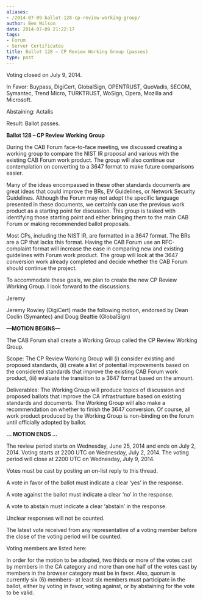 ```yaml
---
aliases:
- /2014-07-09-ballot-128-cp-review-working-group/
author: Ben Wilson
date: 2014-07-09 21:22:17
tags:
- Forum
- Server Certificates
title: Ballot 128 – CP Review Working Group (passes)
type: post
---
```


Voting closed on July 9, 2014.

In Favor: Buypass, DigiCert, GlobalSign, OPENTRUST, QuoVadis, SECOM, Symantec, Trend Micro, TURKTRUST, WoSign, Opera, Mozilla and Microsoft.

Abstaining: Actalis

Result: Ballot passes.

**Ballot 128 – CP Review Working Group**

During the CAB Forum face-to-face meeting, we discussed creating a working group to compare the NIST IR proposal and various with the existing CAB Forum work product. The group will also continue our contemplation on converting to a 3647 format to make future comparisons easier.

Many of the ideas encompassed in these other standards documents are great ideas that could improve the BRs, EV Guidelines, or Network Security Guidelines. Although the Forum may not adopt the specific language presented in these documents, we certainly can use the previous work product as a starting point for discussion. This group is tasked with identifying those starting point and either bringing them to the main CAB Forum or making recommended ballot proposals.

Most CPs, including the NIST IR, are formatted in a 3647 format. The BRs are a CP that lacks this format. Having the CAB Forum use an RFC-complaint format will increase the ease in comparing new and existing guidelines with Forum work product. The group will look at the 3647 conversion work already completed and decide whether the CAB Forum should continue the project.

To accommodate these goals, we plan to create the new CP Review Working Group. I look forward to the discussions.

Jeremy

Jeremy Rowley (DigiCert) made the following motion, endorsed by Dean Coclin (Symantec) and Doug Beattie (GlobalSign)

**—MOTION BEGINS—**

The CAB Forum shall create a Working Group called the CP Review Working Group.

Scope: The CP Review Working Group will (i) consider existing and proposed standards, (ii) create a list of potential improvements based on the considered standards that improve the existing CAB Forum work product, (iii) evaluate the transition to a 3647 format based on the amount.

Deliverables: The Working Group will produce topics of discussion and proposed ballots that improve the CA infrastructure based on existing standards and documents. The Working Group will also make a recommendation on whether to finish the 3647 conversion. Of course, all work product produced by the Working Group is non-binding on the forum until officially adopted by ballot.

**… MOTION ENDS …**

The review period starts on Wednesday, June 25, 2014 and ends on July 2, 2014. Voting starts at 2200 UTC on Wednesday, July 2, 2014. The voting period will close at 2200 UTC on Wednesday, July 9, 2014.

Votes must be cast by posting an on-list reply to this thread.

A vote in favor of the ballot must indicate a clear ‘yes’ in the response.

A vote against the ballot must indicate a clear ‘no’ in the response.

A vote to abstain must indicate a clear ‘abstain’ in the response.

Unclear responses will not be counted.

The latest vote received from any representative of a voting member before the close of the voting period will be counted.

Voting members are listed here:

In order for the motion to be adopted, two thirds or more of the votes cast by members in the CA category and more than one half of the votes cast by members in the browser category must be in favor. Also, quorum is currently six (6) members– at least six members must participate in the ballot, either by voting in favor, voting against, or by abstaining for the vote to be valid.